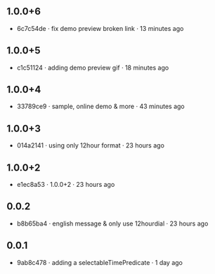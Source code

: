 ## 1.0.0+6
- 6c7c54de · fix demo preview broken link · 13 minutes ago
## 1.0.0+5
- c1c51124 · adding demo preview gif · 18 minutes ago
## 1.0.0+4
- 33789ce9 · sample, online demo & more · 43 minutes ago
## 1.0.0+3
- 014a2141 · using only 12hour format · 23 hours ago
## 1.0.0+2
- e1ec8a53 · 1.0.0+2 · 23 hours ago
## 0.0.2
- b8b65ba4 · english message & only use 12hourdial · 23 hours ago
## 0.0.1
- 9ab8c478 · adding a selectableTimePredicate · 1 day ago
